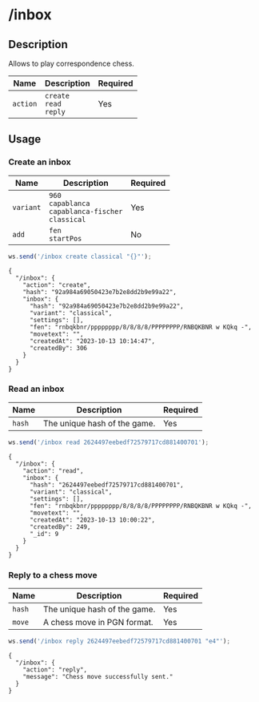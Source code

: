 # /inbox

## Description

Allows to play correspondence chess.

| Name | Description | Required |
| ---- | ----------- | -------- |
| `action` | `create`<br/>`read`<br/>`reply` | Yes |

## Usage

### Create an inbox

| Name | Description | Required |
| ---- | ----------- | -------- |
| `variant` | `960`<br/>`capablanca`<br/>`capablanca-fischer`<br/>`classical` | Yes |
| `add` | `fen`<br/>`startPos` | No |

```js
ws.send('/inbox create classical "{}"');
```

```text
{
  "/inbox": {
    "action": "create",
    "hash": "92a984a69050423e7b2e8dd2b9e99a22",
    "inbox": {
      "hash": "92a984a69050423e7b2e8dd2b9e99a22",
      "variant": "classical",
      "settings": [],
      "fen": "rnbqkbnr/pppppppp/8/8/8/8/PPPPPPPP/RNBQKBNR w KQkq -",
      "movetext": "",
      "createdAt": "2023-10-13 10:14:47",
      "createdBy": 306
    }
  }
}
```

### Read an inbox

| Name | Description | Required |
| ---- | ----------- | -------- |
| `hash` | The unique hash of the game. | Yes |

```js
ws.send('/inbox read 2624497eebedf72579717cd881400701');
```

```text
{
  "/inbox": {
    "action": "read",
    "inbox": {
      "hash": "2624497eebedf72579717cd881400701",
      "variant": "classical",
      "settings": [],
      "fen": "rnbqkbnr/pppppppp/8/8/8/8/PPPPPPPP/RNBQKBNR w KQkq -",
      "movetext": "",
      "createdAt": "2023-10-13 10:00:22",
      "createdBy": 249,
      "_id": 9
    }
  }
}
```

### Reply to a chess move

| Name | Description | Required |
| ---- | ----------- | -------- |
| `hash` | The unique hash of the game. | Yes |
| `move` | A chess move in PGN format. | Yes |

```js
ws.send('/inbox reply 2624497eebedf72579717cd881400701 "e4"');
```

```text
{
  "/inbox": {
    "action": "reply",
    "message": "Chess move successfully sent."
  }
}
```
